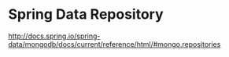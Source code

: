 # Spring Data Repository

http://docs.spring.io/spring-data/mongodb/docs/current/reference/html/#mongo.repositories